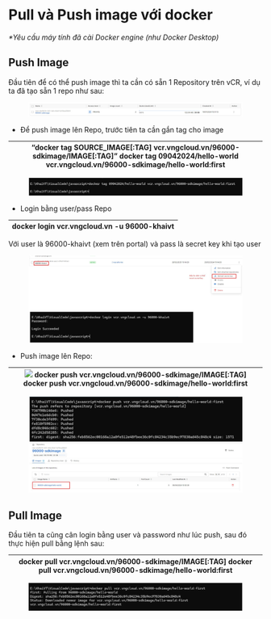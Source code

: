 # Pull và Push image với docker

_\*Yêu cầu máy tính đã cài Docker engine (như Docker Desktop)_

## Push Image

Đầu tiên để có thể push image thì ta cần có sẵn 1 Repository trên vCR, ví dụ ta đã tạo sẵn 1 repo như sau:

<figure><img src="../../.gitbook/assets/image (13) (1) (1) (1) (1) (1) (1) (1).png" alt=""><figcaption></figcaption></figure>

* Để push image lên Repo, trước tiên ta cần gắn tag cho image

| “docker tag SOURCE\_IMAGE\[:TAG] vcr.vngcloud.vn/96000-sdkimage/IMAGE\[:TAG]” docker tag 09042024/hello-world vcr.vngcloud.vn/96000-sdkimage/hello-world:first |
| -------------------------------------------------------------------------------------------------------------------------------------------------------------- |

<figure><img src="../../.gitbook/assets/image (1) (1) (1) (1) (1) (1) (1) (1) (1) (1) (1) (1) (1) (1) (1) (1) (1) (1) (1) (1) (1) (1) (1) (1) (1) (1) (1) (1).png" alt=""><figcaption></figcaption></figure>

* Login bằng user/pass Repo

| docker login vcr.vngcloud.vn -u 96000-khaivt |
| -------------------------------------------- |

Với user là 96000-khaivt (xem trên portal) và pass là secret key khi tạo user

<figure><img src="../../.gitbook/assets/image (2) (1) (1) (1) (1) (1) (1) (1) (1) (1) (1) (1) (1) (1) (1) (1) (1) (1) (1) (1).png" alt=""><figcaption></figcaption></figure>

* Push image lên Repo:

| ![](file:///C:/Users/LAP14383-local/AppData/Local/Packages/oice_16_974fa576_32c1d314_3436/AC/Temp/msohtmlclip1/01/clip_image005.gif)    docker push vcr.vngcloud.vn/96000-sdkimage/IMAGE\[:TAG] docker push vcr.vngcloud.vn/96000-sdkimage/hello-world:first |
| ------------------------------------------------------------------------------------------------------------------------------------------------------------------------------------------------------------------------------------------------------------ |

<figure><img src="../../.gitbook/assets/image (3) (1) (1) (1) (1) (1) (1) (1) (1) (1) (1) (1) (1) (1) (1) (1) (1) (1).png" alt=""><figcaption></figcaption></figure>

## Pull Image

Đầu tiên ta cũng cân login bằng user và password như lúc push, sau đó thực hiện pull bằng lệnh sau:

| docker pull vcr.vngcloud.vn/96000-sdkimage/IMAGE\[:TAG] docker pull vcr.vngcloud.vn/96000-sdkimage/hello-world:first |
| -------------------------------------------------------------------------------------------------------------------- |

<figure><img src="../../.gitbook/assets/image (4) (1) (1) (1) (1) (1) (1) (1) (1) (1) (1) (1) (1) (1) (1) (1).png" alt=""><figcaption></figcaption></figure>
